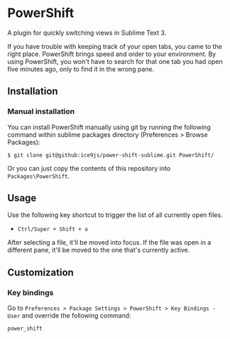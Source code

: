 # PowerShift

A plugin for quickly switching views in Sublime Text 3.

If you have trouble with keeping track of your open tabs, you came to the right place. PowerShift brings speed and order to your environment.
By using PowerShift, you won't have to search for that one tab you had open five minutes ago, only to find it in the wrong pane.

## Installation

### Manual installation

You can install PowerShift manually using git by running the following command within sublime packages directory (Preferences > Browse Packages):

```
$ git clone git@github:ice9js/power-shift-sublime.git PowerShift/
```

Or you can just copy the contents of this repository into ```Packages\PowerShift```.

## Usage

Use the following key shortcut to trigger the list of all currently open files.

- ```Ctrl/Super + Shift + o```

After selecting a file, it'll be moved into focus. If the file was open in a different pane, it'll be moved to the one that's currently active.

## Customization

### Key bindings

Go to ```Preferences > Package Settings > PowerShift > Key Bindings - User``` and override the following command:

```
power_shift
```
